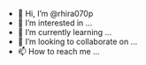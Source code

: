 - 👋 Hi, I’m @rhira070p
- 👀 I’m interested in ...
- 🌱 I’m currently learning ...
- 💞️ I’m looking to collaborate on ...
- 📫 How to reach me ...

<!---
rhira070p/rhira070p is a ✨ special ✨ repository because its `README.md` (this file) appears on your GitHub profile.
You can click the Preview link to take a look at your changes.
--->
